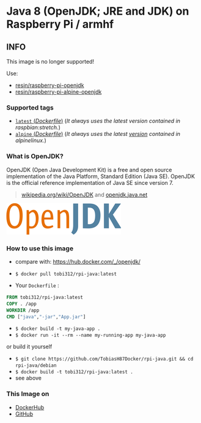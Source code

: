 # Java 8 (OpenJDK; JRE and JDK) on Raspberry Pi / armhf

## INFO

This image is no longer supported!  

Use:  
* [resin/raspberry-pi-openjdk](https://hub.docker.com/r/resin/raspberry-pi-openjdk/)
* [resin/raspberry-pi-alpine-openjdk](https://hub.docker.com/r/resin/raspberry-pi-alpine-openjdk/)

### Supported tags
-	[`latest` (*Dockerfile*)](https://github.com/TobiasH87Docker/rpi-java/blob/master/debian/Dockerfile) (*It always uses the latest version contained in raspbian:stretch.*)
-	[`alpine` (*Dockerfile*)](https://github.com/TobiasH87Docker/rpi-java/blob/master/alpine/Dockerfile) (*It always uses the latest [version](https://pkgs.alpinelinux.org/package/v3.6/community/armhf/openjdk8) contained in alpinelinux.*)

### What is OpenJDK?
OpenJDK (Open Java Development Kit) is a free and open source implementation of the Java Platform, Standard Edition (Java SE). OpenJDK is the official reference implementation of Java SE since version 7.
> [wikipedia.org/wiki/OpenJDK](http://en.wikipedia.org/wiki/OpenJDK) and [openjdk.java.net](http://openjdk.java.net/)

![logo](https://raw.githubusercontent.com/docker-library/docs/master/openjdk/logo.png)

### How to use this image

* compare with: https://hub.docker.com/_/openjdk/

* ``` $ docker pull tobi312/rpi-java:latest ```
* Your ``` Dockerfile ``` :
```Dockerfile
FROM tobi312/rpi-java:latest
COPY . /app
WORKDIR /app
CMD ["java","-jar","App.jar"]
```
* ``` $ docker build -t my-java-app . ```
* ``` $ docker run -it --rm --name my-running-app my-java-app ```

or build it yourself
* ``` $ git clone https://github.com/TobiasH87Docker/rpi-java.git && cd rpi-java/debian ```
* ``` $ docker build -t tobi312/rpi-java:latest . ``` 
* see above

### This Image on
* [DockerHub](https://hub.docker.com/r/tobi312/rpi-java/)
* [GitHub](https://github.com/TobiasH87Docker/rpi-java)

